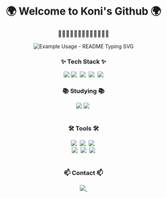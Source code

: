 <p align="center">
  <h1 align="center">🌍 Welcome to Koni's Github 🌍</h1>
</p>
<p align="center">
  <h3 align="center">🚶🚶‍♂🚶‍♀🏃🏃‍♂🏃‍♀🛫🛬🗾</h3>
</p>
<p align="center">
  <img src="https://readme-typing-svg.demolab.com/?lines=Welcome to+Koni's+GitHub!; My+name+is+TaeKon+Lee!;I am+currently+learning+Spring!;I+wanna+be+developer!&font=Fira%20Code&center=true&width=380&height=50&duration=4000&pause=1000" alt="Example Usage - README Typing SVG">
</p>

<h3 align="center">✨ Tech Stack ✨</h3>
<div align="center">
  <img src="https://img.shields.io/badge/Java-ED8B00?style=for-the-badge&logo=openjdk&logoColor=white"/>
  <img src="https://img.shields.io/badge/javascript-F7DF1E.svg?style=for-the-badge&logo=javascript&logoColor=20232a" />&nbsp
  <img src="https://img.shields.io/badge/html5-E34F26.svg?style=for-the-badge&logo=html5&logoColor=white" />&nbsp
  <img src="https://img.shields.io/badge/css3-1572B6.svg?style=for-the-badge&logo=css3&logoColor=white" />&nbsp
  <img src="https://img.shields.io/badge/mysql-4479A1?style=for-the-badge&logo=mysql&logoColor=white">
</div>

<h3 align="center">📚 Studying 📚</h3>
<div align="center">
  <img src="https://img.shields.io/badge/SPRING-black.svg?style=for-the-badge&logo=spring&logoColor=6DB33F" />
  <img src="https://img.shields.io/badge/React%20Query-FF4154?style=for-the-badge&logo=react%20query&logoColor=white" />&nbsp
</div>

<br>

<h3 align="center">🛠 Tools 🛠</h3>
<div align="center">
  <img src="https://img.shields.io/badge/git-F05033.svg?style=for-the-badge&logo=git&logoColor=white" />&nbsp
  <img src="https://img.shields.io/badge/github-181717.svg?style=for-the-badge&logo=github&logoColor=white" />&nbsp
  <img src="https://img.shields.io/badge/Notion-F3F3F3.svg?style=for-the-badge&logo=notion&logoColor=black" />&nbsp
</div>

<div align="center">
  <img src="https://img.shields.io/badge/figma-F24E1E.svg?style=for-the-badge&logo=figma&logoColor=white" />&nbsp
  <img src="https://img.shields.io/badge/VSCode-0079CC.svg?style=for-the-badge&logo=visual-studio-code&logoColor=22ABF3" />&nbsp
  <img src="https://img.shields.io/badge/IntelliJidea-black.svg?style=for-the-badge&logo=intellijidea&logoColor=white" />
</div>

<br>

<h3 align="center">📫 Contact 📫</h3>
<div align="center">
  <a href="mailto:leetaekoni@gmail.com">
    <img
      src="https://img.shields.io/badge/leetaekoni@gmail.com-D14836?style=for-the-badge&logo=gmail&logoColor=white"/>&nbsp
  </a>
  
</div>

